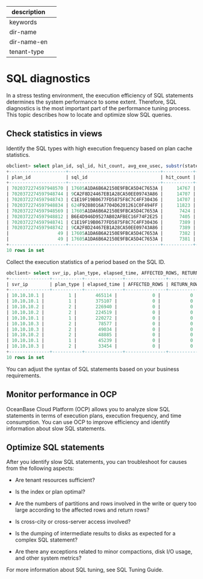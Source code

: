 |description||
|---|---|
|keywords||
|dir-name||
|dir-name-en||
|tenant-type||

# SQL diagnostics

In a stress testing environment, the execution efficiency of SQL statements determines the system performance to some extent. Therefore, SQL diagnostics is the most important part of the performance tuning process. This topic describes how to locate and optimize slow SQL queries.

## Check statistics in views

Identify the SQL types with high execution frequency based on plan cache statistics.

```sql
obclient> select plan_id, sql_id, hit_count, avg_exe_usec, substr(statement, 1, 100) from gv$ob_plan_cache_plan_stat where tenant_id=1002 order by hit_count desc limit 10;
+---------------------+----------------------------------+-----------+--------------+------------------------------------------------------------------------------------------------------+
| plan_id             | sql_id                           | hit_count | avg_exe_usec | substr(statement, 1, 100)                                                                            |
+---------------------+----------------------------------+-----------+--------------+------------------------------------------------------------------------------------------------------+
| 7020372274597948570 | 17605A1DA6B6A2150E9FBCA5D4C7653A |     14767 |          562 | SELECT row_id, column_name, column_value FROM __all_core_table WHERE table_name = ? ORDER BY row_id, |
| 7020372274597948744 | 9CA2F8D24467EB1A28CA50EE09743A86 |     14707 |          468 | SELECT * FROM __all_acquired_snapshot WHERE tenant_id = ?                                            |
| 7020372274597948743 | C1E19F19B0677FD5875F8C7C4FF30436 |     14707 |          492 | SELECT *  FROM __all_freeze_info                                                                     |
| 7020372274597948834 | 624F9288016A7704D6201261C0F494FF |     11823 |          110 | select * from __all_tenant_scheduler_job where tenant_id = ? and job = ?                             |
| 7020372274597948569 | 17605A1DA6B6A2150E9FBCA5D4C7653A |      7424 |          158 | SELECT row_id, column_name, column_value FROM __all_core_table WHERE table_name = ? ORDER BY row_id, |
| 7020372274597948812 | B6E4D946D9527AB02AFBEC16F74F2E25 |      7405 |          589 | SELECT * FROM __all_freeze_info ORDER BY frozen_scn DESC LIMIT ?                                     |
| 7020372274597948741 | C1E19F19B0677FD5875F8C7C4FF30436 |      7389 |           80 | SELECT *  FROM __all_freeze_info                                                                     |
| 7020372274597948742 | 9CA2F8D24467EB1A28CA50EE09743A86 |      7389 |           68 | SELECT * FROM __all_acquired_snapshot WHERE tenant_id = ?                                            |
|                  49 | 17605A1DA6B6A2150E9FBCA5D4C7653A |      7382 |         1012 | SELECT row_id, column_name, column_value FROM __all_core_table WHERE table_name = ? ORDER BY row_id, |
|                  49 | 17605A1DA6B6A2150E9FBCA5D4C7653A |      7381 |         1009 | SELECT row_id, column_name, column_value FROM __all_core_table WHERE table_name = ? ORDER BY row_id, |
+---------------------+----------------------------------+-----------+--------------+------------------------------------------------------------------------------------------------------+
10 rows in set
```

Collect the execution statistics of a period based on the SQL ID.

```sql
obclient> select svr_ip, plan_type, elapsed_time, AFFECTED_ROWS, RETURN_ROWS, tx_id, usec_to_time(REQUEST_TIME), substr(query_sql, 1, 30) from gv$ob_sql_audit where sql_id='F96CE9DFB959E383828A9D91575EE97F' and request_time > time_to_usec('2021-08-25 22:00:00') and request_time < time_to_usec('2021-08-25 22:50:00') order by elapsed_time desc limit 10;
+---------------+-----------+--------------+---------------+-------------+----------------------+----------------------------+--------------------------------+
| svr_ip        | plan_type | elapsed_time | AFFECTED_ROWS | RETURN_ROWS | transaction_hash     | usec_to_time(REQUEST_TIME) | substr(query_sql, 1, 30)       |
+---------------+-----------+--------------+---------------+-------------+----------------------+----------------------------+--------------------------------+
| 10.10.10.1 |         1 |       465114 |             0 |           0 | 10023348016566894972 | 2021-08-25 22:44:08.533070 | SELECT * FROM __all_root_table |
| 10.10.10.1 |         1 |       375107 |             0 |           0 | 13001988804803062059 | 2021-08-25 22:44:08.573525 | SELECT * FROM __all_root_table |
| 10.10.10.2 |         2 |       226940 |             0 |           0 |                    0 | 2021-08-25 22:44:08.722480 | SELECT * FROM __all_root_table |
| 10.10.10.2 |         2 |       224519 |             0 |           0 |                    0 | 2021-08-25 22:44:08.730139 | SELECT * FROM __all_root_table |
| 10.10.10.1 |         1 |       220272 |             0 |           0 |  6454906702768493748 | 2021-08-25 22:44:08.745529 | SELECT * FROM __all_root_table |
| 10.10.10.3 |         2 |        78577 |             0 |           0 |                    0 | 2021-08-25 22:44:08.884916 | SELECT * FROM __all_root_table |
| 10.10.10.3 |         2 |        49034 |             0 |           0 |                    0 | 2021-08-25 22:44:08.905322 | SELECT * FROM __all_root_table |
| 10.10.10.2 |         2 |        48885 |             0 |           0 |                    0 | 2021-08-25 22:44:08.905610 | SELECT * FROM __all_root_table |
| 10.10.10.1 |         1 |        45239 |             0 |           0 | 11958340144270554107 | 2021-08-25 22:44:08.906159 | SELECT * FROM __all_root_table |
| 10.10.10.3 |         2 |        33454 |             0 |           0 |                    0 | 2021-08-25 22:44:08.920650 | SELECT * FROM __all_root_table |
+---------------+-----------+--------------+---------------+-------------+----------------------+----------------------------+--------------------------------+
10 rows in set
```

You can adjust the syntax of SQL statements based on your business requirements.

## Monitor performance in OCP

OceanBase Cloud Platform (OCP) allows you to analyze slow SQL statements in terms of execution plans, execution frequency, and time consumption. You can use OCP to improve efficiency and identify information about slow SQL statements.

## Optimize SQL statements

After you identify slow SQL statements, you can troubleshoot for causes from the following aspects:

* Are tenant resources sufficient?

* Is the index or plan optimal?

* Are the numbers of partitions and rows involved in the write or query too large according to the affected rows and return rows?

* Is cross-city or cross-server access involved?

* Is the dumping of intermediate results to disks as expected for a complex SQL statement?

* Are there any exceptions related to minor compactions, disk I/O usage, and other system metrics?

For more information about SQL tuning, see SQL Tuning Guide.
